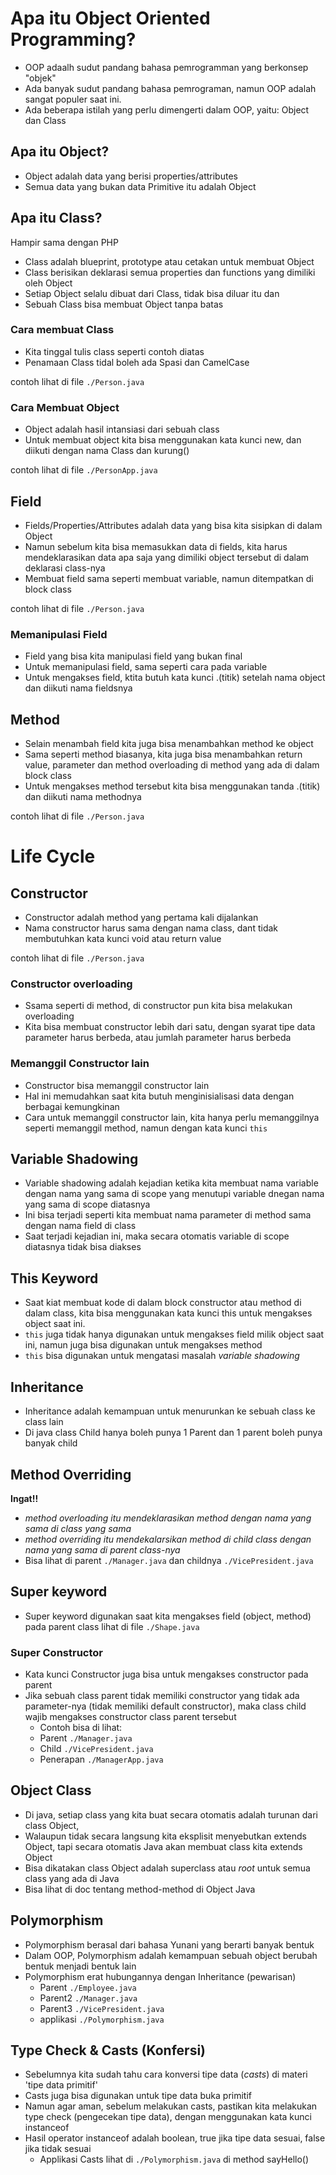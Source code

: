 # Apa itu Object Oriented Programming?

* OOP adaalh sudut pandang bahasa pemrogramman yang berkonsep "objek"
* Ada banyak sudut pandang bahasa pemrograman, namun OOP adalah sangat populer saat ini.
* Ada beberapa istilah yang perlu dimengerti dalam OOP, yaitu: Object dan Class

## Apa itu Object?
* Object adalah data yang berisi properties/attributes
* Semua data yang bukan data Primitive itu adalah Object

## Apa itu Class? 

Hampir sama dengan PHP
* Class adalah blueprint, prototype atau cetakan untuk membuat Object
* Class berisikan deklarasi semua properties dan functions yang dimiliki oleh Object
* Setiap Object selalu dibuat dari Class, tidak bisa diluar itu dan
* Sebuah Class bisa membuat Object tanpa batas

### Cara membuat Class
* Kita tinggal tulis class seperti contoh diatas
* Penamaan Class tidal boleh ada Spasi dan CamelCase
 
contoh lihat di file `./Person.java` 

### Cara Membuat Object
* Object adalah hasil intansiasi dari sebuah class
* Untuk membuat object kita bisa menggunakan kata kunci new, dan diikuti dengan nama Class dan kurung()

contoh lihat di file `./PersonApp.java`


## Field
* Fields/Properties/Attributes adalah data yang bisa kita sisipkan di dalam Object
* Namun sebelum kita bisa memasukkan data di fields, kita harus mendeklarasikan data apa saja yang dimiliki object tersebut di dalam deklarasi class-nya
* Membuat field sama seperti membuat variable, namun ditempatkan di block class

contoh lihat di file `./Person.java` 

### Memanipulasi Field
* Field yang bisa kita manipulasi field yang bukan final
* Untuk memanipulasi field, sama seperti cara  pada variable
* Untuk mengakses field, ktita butuh kata kunci .(titik) setelah nama object dan diikuti nama fieldsnya

## Method
* Selain menambah field kita juga bisa menambahkan method ke object
* Sama seperti method biasanya, kita juga bisa menambahkan return value, parameter dan method overloading di method yang ada di dalam block class
* Untuk mengakses method tersebut kita bisa menggunakan tanda .(titik) dan diikuti nama methodnya

contoh lihat di file `./Person.java`

# Life Cycle

## Constructor
* Constructor adalah method yang pertama kali dijalankan
* Nama constructor harus sama dengan nama class, dant tidak membutuhkan kata kunci void atau return value

contoh lihat di file `./Person.java`

### Constructor overloading
* Ssama seperti di method, di constructor pun kita bisa melakukan  overloading
* Kita bisa membuat constructor lebih dari satu, dengan syarat tipe data parameter harus berbeda, atau jumlah parameter harus berbeda

### Memanggil Constructor lain
* Constructor bisa memanggil constructor lain
* Hal ini memudahkan saat kita butuh menginisialisasi data dengan berbagai kemungkinan
* Cara untuk memanggil constructor lain, kita hanya perlu memanggilnya seperti memanggil method, namun dengan kata kunci `this`

## Variable Shadowing
* Variable shadowing adalah kejadian ketika kita membuat nama variable dengan nama yang sama di scope yang menutupi variable dnegan nama yang sama di scope diatasnya
* Ini bisa terjadi seperti kita membuat nama parameter di method sama dengan nama field di class
* Saat terjadi kejadian ini, maka secara otomatis variable di scope diatasnya tidak bisa diakses

## This Keyword
* Saat kiat membuat kode di dalam block constructor atau method di dalam class, kita bisa menggunakan kata kunci this untuk mengakses object saat ini.
* `this` juga tidak hanya  digunakan untuk mengakses field milik object saat ini, namun juga bisa digunakan untuk mengakses method
* `this` bisa digunakan untuk mengatasi masalah _variable shadowing_

## Inheritance
* Inheritance adalah kemampuan untuk menurunkan ke sebuah class ke class lain
* Di java class Child hanya boleh punya 1 Parent dan 1 parent boleh punya banyak child

## Method Overriding

**Ingat!!**
* _method overloading itu mendeklarasikan method dengan nama yang sama di class yang sama_
* _method overriding itu mendekalarsikan method di child class dengan nama yang sama di parent class-nya_
* Bisa lihat di parent `./Manager.java` dan childnya `./VicePresident.java`

## Super keyword
* Super keyword digunakan saat kita mengakses field (object, method) pada parent class
lihat di file `./Shape.java`

### Super Constructor
* Kata kunci Constructor juga bisa untuk mengakses constructor pada parent
* Jika sebuah class parent tidak memiliki constructor yang tidak ada parameter-nya (tidak memiliki default constructor), maka class child wajib mengakses constructor class parent tersebut
  * Contoh bisa di lihat:
  * Parent `./Manager.java`
  * Child `./VicePresident.java`
  * Penerapan `./ManagerApp.java`

## Object Class
* Di java, setiap class yang kita buat secara otomatis adalah turunan dari class Object,
* Walaupun tidak secara langsung kita eksplisit menyebutkan extends Object, tapi secara otomatis Java akan membuat class kita extends Object
* Bisa dikatakan class Object adalah superclass atau *root* untuk semua class yang ada di Java
* Bisa lihat di doc tentang method-method di Object Java

## Polymorphism
* Polymorphism berasal dari bahasa Yunani yang berarti banyak bentuk
* Dalam OOP, Polymorphism adalah kemampuan sebuah object berubah bentuk menjadi bentuk lain
* Polymorphism erat hubungannya dengan Inheritance (pewarisan)
  * Parent `./Employee.java`
  * Parent2 `./Manager.java`
  * Parent3 `./VicePresident.java`
  * applikasi `./Polymorphism.java`

## Type Check & Casts (Konfersi)
* Sebelumnya kita sudah tahu cara konversi tipe data (_casts_) di materi 'tipe data primitif'
* Casts juga bisa digunakan untuk tipe data buka primitif
* Namun agar aman, sebelum melakukan casts, pastikan kita melakukan type check (pengecekan tipe data), dengan menggunakan kata kunci instanceof
* Hasil operator instanceof adalah boolean, true jika tipe data sesuai, false jika tidak sesuai
  * Applikasi Casts lihat di `./Polymorphism.java` di method sayHello()
